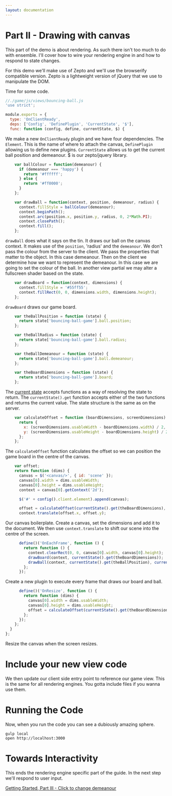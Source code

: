 ```yaml
---
layout: documentation
---
```


# Part II - Drawing with canvas

This part of the demo is about rendering. As such there isn't too much to do with ensemble. I'll cover how to wire your rendering engine in and how to respond to state changes.

For this demo we'll make use of Zepto and we'll use the browserify compatible version. Zepto is a lightweight version of jQuery that we use to manipulate the DOM.

Time for some code.

~~~javascript
//./game/js/views/bouncing-ball.js
'use strict';

module.exports = {
  type: 'OnClientReady',
  deps: ['Config', 'DefinePlugin', 'CurrentState', '$'],
  func: function (config, define, currentState, $) {
~~~

We make a new `OnClientReady` plugin and we have four dependencies. The `Element`. This is the name of where to attach the canvas, `DefinePlugin` allowing us to define new plugins. `CurrentState` allows us to get the current ball position and demeanour. $ is our zepto/jquery library.

~~~javascript
    var ballColour = function(demeanour) {
      if (demeanour === 'happy') {
        return '#ffffff';
      } else {
        return '#ff0000';
      }
    };

    var drawBall = function(context, position, demeanour, radius) {
      context.fillStyle = ballColour(demeanour);
      context.beginPath();
      context.arc(position.x, position.y, radius, 0, 2*Math.PI);
      context.closePath();
      context.fill();
    };
~~~

`drawBall` does what it says on the tin. It draws our ball on the canvas context. It makes use of the `position`, 'radius' and the `demeanour`. We don't pass the colour from the server to the client. We pass the properties that matter to the object. In this case demeanour. Then on the client we determine how we want to represent the demeanour. In this case we are going to set the colour of the ball. In another view partial we may alter a fullscreen shader based on the state.

~~~javascript
    var drawBoard = function(context, dimensions) {
      context.fillStyle = '#55ff55';
      context.fillRect(0, 0, dimensions.width, dimensions.height);
    };
~~~

`drawBoard` draws our game board.

~~~javascript
    var theBallPosition = function (state) {
      return state['bouncing-ball-game'].ball.position;
    };

    var theBallRadius = function (state) {
      return state['bouncing-ball-game'].ball.radius;
    };

    var theBallDemeanour = function (state) {
      return state['bouncing-ball-game'].ball.demeanour;
    };

    var theBoardDimensions = function (state) {
      return state['bouncing-ball-game'].board;
    };
~~~

The [current state](/docs/api/ensemblejs-client/latest/CurrentState.html) accepts functions as a way of resolving the state to return. The `currentState().get` function accepts either of the two functions and returns the current value. The state structure is the same as on the server.

~~~javascript
    var calculateOffset = function (boardDimensions, screenDimensions) {
      return {
        x: (screenDimensions.usableWidth - boardDimensions.width) / 2,
        y: (screenDimensions.usableHeight - boardDimensions.height) / 2
      };
    };
~~~

The `calculateOffset` function calculates the offset so we can position the game board in the centre of the canvas.

~~~javascript
    var offset;
    return function (dims) {
      canvas = $('<canvas/>', { id: 'scene' });
      canvas[0].width = dims.usableWidth;
      canvas[0].height = dims.usableHeight;
      context = canvas[0].getContext('2d');

      $('#' + config().client.element).append(canvas);

      offset = calculateOffset(currentState().get(theBoardDimensions), dims);
      context.translate(offset.x, offset.y);
~~~

Our canvas boilerplate. Create a canvas, set the dimensions and add it to the document. We then use `context.translate` to shift our scene into the centre of the screen.

~~~javascript
      define()('OnEachFrame', function () {
        return function () {
          context.clearRect(0, 0, canvas[0].width, canvas[0].height);
          drawBoard(context, currentState().get(theBoardDimensions));
          drawBall(context, currentState().get(theBallPosition), currentState().get(theBallColour));
        };
      });
~~~

Create a new plugin to execute every frame that draws our board and ball.

~~~javascript
      define()('OnResize', function () {
        return function (dims) {
          canvas[0].width = dims.usableWidth;
          canvas[0].height = dims.usableHeight;
          offset = calculateOffset(currentState().get(theBoardDimensions), dims);
        };
      });
    };
  }
};
~~~

Resize the canvas when the screen resizes.

# Include your new view code
We then update our client side entry point to reference our game view. This is the same for all rendering engines. You gotta include files if you wanna use them.

# Running the Code
Now, when you run the code you can see a dubiously amazing sphere.

~~~shell
gulp local
open http://localhost:3000
~~~

# Towards Interactivity
This ends the rendering engine specific part of the guide. In the next step we'll respond to user input.

[Getting Started, Part III - Click to change demeanour](/docs/tutorials/getting-started-iii-click-to-change-demeanour.html)